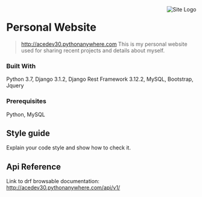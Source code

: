 <img src="./personal-website/portfolio/static/portfolio/assets/img/favicon.png" alt="Site Logo" align="right">

# Personal Website 
> http://acedev30.pythonanywhere.com
This is my personal website used for sharing recent projects and details about myself.

### Built With
Python 3.7, Django 3.1.2, Django Rest Framework 3.12.2, MySQL, Bootstrap, Jquery

### Prerequisites
Python, MySQL

## Style guide

Explain your code style and show how to check it.

## Api Reference

Link to drf browsable documentation: http://acedev30.pythonanywhere.com/api/v1/ 

